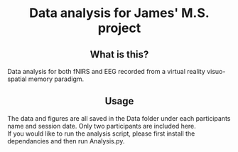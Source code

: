 <h1 align="center" > Data analysis for James' M.S. project </h1>

<h2 align="center" > What is this? </h2>
<div> Data analysis for both fNIRS and EEG recorded from a virtual reality visuo-spatial memory paradigm. </div> 

<h2 align="center" > Usage </h2>
<div> The data and figures are all saved in the Data folder under each participants name and session date. Only two participants are included here. </div> 
<div> If you would like to run the analysis script, please first install the dependancies and then run Analysis.py. </div> 
